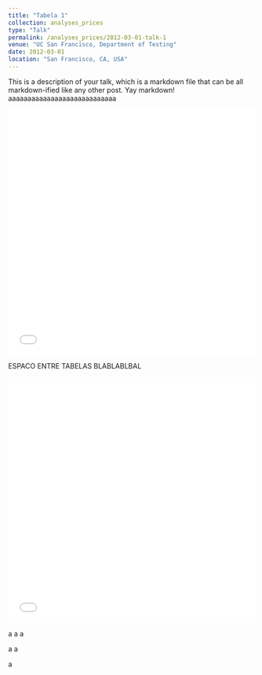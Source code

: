 ```yaml
---
title: "Tabela 1"
collection: analyses_prices
type: "Talk"
permalink: /analyses_prices/2012-03-01-talk-1
venue: "UC San Francisco, Department of Testing"
date: 2012-03-01
location: "San Francisco, CA, USA"
---
```


This is a description of your talk, which is a markdown file that can be all markdown-ified like any other post. Yay markdown!
aaaaaaaaaaaaaaaaaaaaaaaaaaaa

<iframe src="{{ '/assets/table/CDX_US_HY.html' | relative_url }}" width="100%" height="500" frameborder="0"></iframe>

ESPACO ENTRE TABELAS BLABLABLBAL

<iframe src="{{ '/assets/table/CDX_US_HY.html' | relative_url }}" width="100%" height="500" frameborder="0"></iframe>



a
a
a

a
a

a
